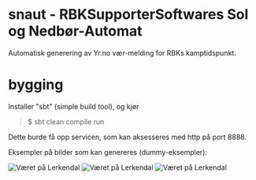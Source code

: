 # snaut - RBKSupporterSoftwares Sol og Nedbør-Automat

Automatisk generering av Yr.no vær-melding for RBKs kamptidspunkt.

# bygging

Installer "sbt" (simple build tool), og kjør

 > $ sbt clean compile run

Dette burde få opp servicen, som kan aksesseres med http på port 8888.

Eksempler på bilder som kan genereres (dummy-eksempler):

![Været på Lerkendal](http://larsjaas.no-ip.org/sample1.svg)
![Været på Lerkendal](http://larsjaas.no-ip.org/sample2.svg)
![Været på Lerkendal](http://larsjaas.no-ip.org/sample3.svg)
